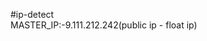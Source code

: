 

#ip-detect                                                                                                                                                                                      
MASTER_IP:-9.111.212.242(public ip - float ip)

